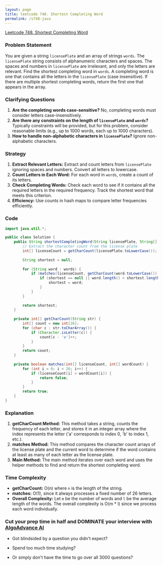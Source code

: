 ```yaml
---
layout: page
title: leetcode 748. Shortest Completing Word
permalink: /s748-java
---
```

[Leetcode 748. Shortest Completing Word](https://algoadvance.github.io/algoadvance/l748)
### Problem Statement
You are given a string `licensePlate` and an array of strings `words`. The `licensePlate` string consists of alphanumeric characters and spaces. The spaces and numbers in `licensePlate` are irrelevant, and only the letters are relevant. Find the shortest completing word in `words`. A completing word is one that contains all the letters in the `licensePlate` (case insensitive). If there are multiple shortest completing words, return the first one that appears in the array.

### Clarifying Questions
1. **Are the completing words case-sensitive?** No, completing words must consider letters case-insensitively.
2. **Are there any constraints on the length of `licensePlate` and `words`?** Typically constraints will be provided, but for this problem, consider reasonable limits (e.g., up to 1000 words, each up to 1000 characters).
3. **How to handle non-alphabetic characters in `licensePlate`?** Ignore non-alphabetic characters.

### Strategy
1. **Extract Relevant Letters:** Extract and count letters from `licensePlate` ignoring spaces and numbers. Convert all letters to lowercase.
2. **Count Letters in Each Word:** For each word in `words`, create a count of its letters.
3. **Check Completing Words:** Check each word to see if it contains all the required letters in the required frequency. Track the shortest word that meets this criterion.
4. **Efficiency:** Use counts in hash maps to compare letter frequencies efficiently.

### Code

```java
import java.util.*;

public class Solution {
    public String shortestCompletingWord(String licensePlate, String[] words) {
        // Extract the character count from the license plate
        int[] licenseCount = getCharCount(licensePlate.toLowerCase());
        
        String shortest = null;
        
        for (String word : words) {
            if (matches(licenseCount, getCharCount(word.toLowerCase()))) {
                if (shortest == null || word.length() < shortest.length()) {
                    shortest = word;
                }
            }
        }
        
        return shortest;
    }
    
    private int[] getCharCount(String str) {
        int[] count = new int[26];
        for (char c : str.toCharArray()) {
            if (Character.isLetter(c)) {
                count[c - 'a']++;
            }
        }
        return count;
    }
    
    private boolean matches(int[] licenseCount, int[] wordCount) {
        for (int i = 0; i < 26; i++) {
            if (licenseCount[i] > wordCount[i]) {
                return false;
            }
        }
        return true;
    }
}
```

### Explanation
1. **getCharCount Method:** This method takes a string, counts the frequency of each letter, and stores it in an integer array where the index represents the letter ('a' corresponds to index 0, 'b' to index 1, etc.).
2. **matches Method:** This method compares the character count arrays of the license plate and the current word to determine if the word contains at least as many of each letter as the license plate.
3. **Main Method:** The main method iterates over each word and uses the helper methods to find and return the shortest completing word.

### Time Complexity
- **getCharCount:** O(n) where `n` is the length of the string.
- **matches:** O(1), since it always processes a fixed number of 26 letters.
- **Overall Complexity:** Let `m` be the number of words and `l` be the average length of the words. The overall complexity is O(m * l) since we process each word individually.


### Cut your prep time in half and DOMINATE your interview with [AlgoAdvance AI](https://algoAdvance.com)

- Got blindsided by a question you didn't expect?

- Spend too much time studying?

- Or simply don't have the time to go over all 3000 questions?

